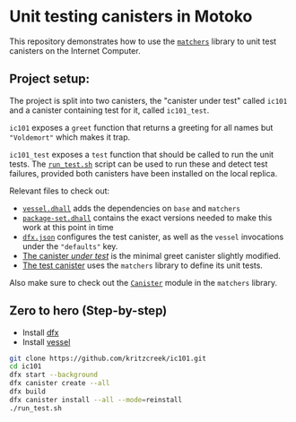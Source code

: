 # Unit testing canisters in Motoko

This repository demonstrates how to use the [`matchers`](https://github.com/kritzcreek/motoko-matchers) library to unit test canisters on the Internet Computer.

## Project setup:
The project is split into two canisters, the "canister under test" called `ic101` and a canister containing test for it,
called `ic101_test`.

`ic101` exposes a `greet` function that returns a greeting for all names but `"Voldemort"` which makes it trap.

`ic101_test` exposes a `test` function that should be called to run the unit tests. The [`run_test.sh`](./run_test.sh) script can be used to run these and detect test failures, provided both canisters have been installed on the local replica.

Relevant files to check out:
  - [`vessel.dhall`](./vessel.dhall) adds the dependencies on `base` and `matchers`
  - [`package-set.dhall`](./package-set.dhall) contains the exact versions needed to make this work at this point in time
  - [`dfx.json`](./dfx.json) configures the test canister, as well as the `vessel` invocations under the `"defaults"` key. 
  - [The canister _under test_](./src/ic101/main.mo) is the minimal greet canister slightly modified.
  - [The test canister](./src/ic101_test/main.mo) uses the `matchers` library to define its unit tests.

Also make sure to check out the [`Canister`](https://kritzcreek.github.io/motoko-matchers/Canister.html) module in the `matchers` library.

## Zero to hero (Step-by-step)
- Install [dfx](https://sdk.dfinity.org/docs/quickstart/quickstart.html#download-and-install)
- Install [vessel](https://github.com/kritzcreek/vessel/releases/tag/v0.5.1)
```bash
git clone https://github.com/kritzcreek/ic101.git
cd ic101
dfx start --background
dfx canister create --all
dfx build
dfx canister install --all --mode=reinstall
./run_test.sh
```
